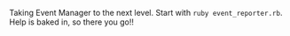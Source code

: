 Taking Event Manager to the next level. Start with ```ruby event_reporter.rb```. Help is baked in, so there you go!!